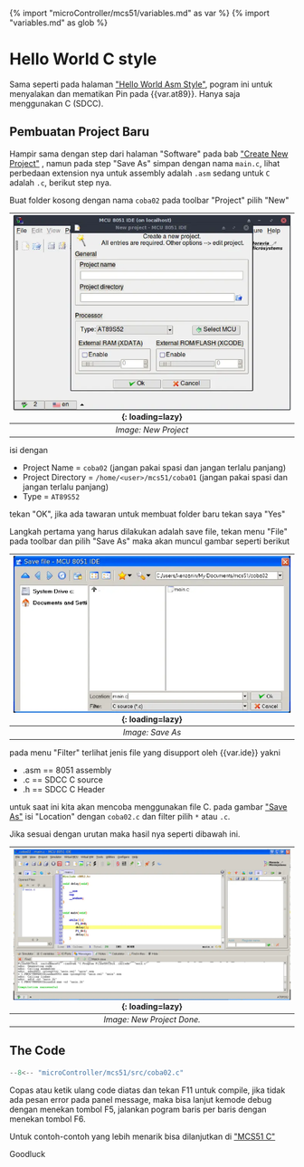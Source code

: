 {% import "microController/mcs51/variables.md" as var %}
{% import "variables.md" as glob %}
# Hello World C style

Sama seperti pada halaman ["Hello World Asm Style"](helloWorldAsm.md), pogram ini untuk menyalakan dan mematikan Pin pada {{var.at89}}. Hanya saja menggunakan C (SDCC).

## Pembuatan Project Baru
Hampir sama dengan step dari halaman "Software" pada bab ["Create New Project"](./software.md#create-new-project) , namun pada step "Save As" simpan dengan nama `main.c`, lihat perbedaan extension nya untuk assembly adalah `.asm` sedang untuk `C` adalah `.c`, berikut step nya.

Buat folder kosong dengan nama `coba02` pada toolbar "Project" pilih "New" 

| <a name="image2" ></a> ![2](img/mcs8051ide-newProject.webp){: loading=lazy}|
|:--:|
|*Image: New Project*|

isi dengan

* Project Name = `coba02` (jangan pakai spasi dan jangan terlalu panjang)
* Project Directory = `/home/<user>/mcs51/coba01` (jangan pakai spasi dan jangan terlalu panjang)
* Type = `AT89S52`

tekan "OK", jika ada tawaran untuk membuat folder baru tekan saya "Yes"

Langkah pertama yang harus dilakukan adalah save file, tekan menu "File" pada toolbar dan pilih "Save As" maka akan muncul gambar seperti berikut

| <a name="image3" ></a> ![3](img/mcs8051ide-saveAsC.webp){: loading=lazy}|
|:--:|
|*Image: Save As*|

pada menu "Filter" terlihat jenis file yang disupport oleh {{var.ide}} yakni

* .asm == 8051 assembly
* .c == SDCC C source 
* .h == SDCC C Header

untuk saat ini kita akan mencoba menggunakan file C. pada gambar ["Save As"](#image3) isi "Location" dengan `coba02.c` dan filter pilih `*` atau `.c`.

Jika sesuai dengan urutan maka hasil nya seperti dibawah ini.

| <a name="image4" ></a> ![3](img/mcs8051ide-newProjectDoneC.webp){: loading=lazy}|
|:--:|
|*Image: New Project Done.*|

## The Code

```c
--8<-- "microController/mcs51/src/coba02.c"
```
Copas atau ketik ulang code diatas dan tekan F11 untuk compile, jika tidak ada pesan error pada panel message, maka bisa lanjut kemode debug dengan menekan tombol F5, jalankan pogram baris per baris dengan menekan tombol F6.

Untuk contoh-contoh yang lebih menarik bisa dilanjutkan di ["MCS51 C"](../lang/mcs51c/intro.md)

Goodluck